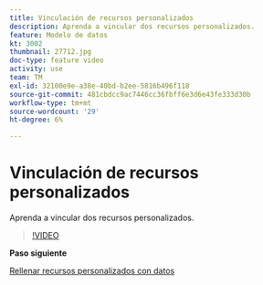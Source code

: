 ```yaml
---
title: Vinculación de recursos personalizados
description: Aprenda a vincular dos recursos personalizados.
feature: Modelo de datos
kt: 3002
thumbnail: 27712.jpg
doc-type: feature video
activity: use
team: TM
exl-id: 32100e9e-a38e-40bd-b2ee-5816b496f118
source-git-commit: 481cbdcc9ac7446cc36fbff6e3d6e43fe333d30b
workflow-type: tm+mt
source-wordcount: '29'
ht-degree: 6%

---
```


# Vinculación de recursos personalizados

Aprenda a vincular dos recursos personalizados.

>[!VIDEO](https://video.tv.adobe.com/v/27712?quality=9)

**Paso siguiente**

[Rellenar recursos personalizados con datos](./populate-custom-resources-with-data.md)
